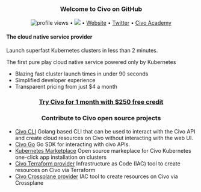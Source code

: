 <h3 align="center">
Welcome to Civo on GitHub</h3> 
<p align="center">
  <img src="https://komarev.com/ghpvc/?username=civo" alt="profile views" background-color:"green"> •  
  <a href="https://twitter.com/intent/follow?screen_name=CivoCloud&tw_p=followbutton"><img src="https://img.shields.io/twitter/follow/CivoCloud?label=%40CivoCloud&style=social"></a>  •
  <a href="https://www.civo.com">Website</a> •
  <a href="https://twitter.com/intent/follow?screen_name=CivoCloud&tw_p=followbutton">Twitter</a> •
  <a href="https://www.civo.com/academy">Civo Academy</a>
</p>

<h4 > The cloud native service provider </h4>
<p>
Launch superfast Kubernetes clusters in less than 2 minutes.

The first pure play cloud native service powered only by Kubernetes

- Blazing fast cluster launch times in under 90 seconds
- Simplified developer experience
- Transparent pricing from just $4 a month
</p>

<h3 align="center"><a href="https://dashboard.civo.com/signup"> Try Civo for 1 month with $250 free credit </a></h3>
<h3 align="center">Contribute to Civo open source projects</h3>
<p align="center">

- <a href="https://github.com/civo/cli">Civo CLI</a> Golang based CLI that can be used to interact with the Civo API and create cloud resources on Civo without interacting with the web UI.
- <a href="https://github.com/civo/civogo">Civo Go</a> Go SDK for interacting with civo APIs.
- <a href="https://github.com/civo/kubernetes-marketplace">Kubernetes Marketplace</a> Open source markeplace for Civo Kubernetes one-click app installation on clusters
- <a href="https://github.com/civo/terraform-provider-civo">Civo Terraform provider</a> Infrastructure as Code (IAC) tool to create resources on Civo via Terraform
- <a href="https://github.com/crossplane-contrib/provider-civo">Civo Crossplane provider</a> IAC tool to create resources on Civo via Crossplane
</p>
